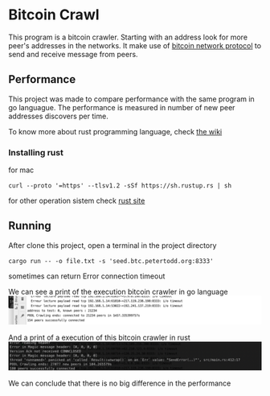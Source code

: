 # Bitcoin Crawl

This program is a bitcoin crawler. Starting with an address look for more peer's addresses in the networks.
It make use of [bitcoin network protocol](https://en.bitcoin.it/wiki/Protocol_documentation) to send and receive message from peers. 

## Performance

This project was made to compare performance with the same program in go languague.
The performance is measured in number of new peer addresses discovers per time.

To know more about rust programming language, check [the wiki](https://github.com/jazminsofiaf/bc-crawl/wiki/About-Rust)

### Installing rust
 for mac
```
curl --proto '=https' --tlsv1.2 -sSf https://sh.rustup.rs | sh
```
for other operation sistem check [rust site](https://www.rust-lang.org/learn/get-started)



## Running

After clone this project, open a terminal in the project directory 
```
cargo run -- -o file.txt -s 'seed.btc.petertodd.org:8333'
```

sometimes can return Error connection timeout

We can see a print of the execution bitcoin crawler in go language
![result in go ](https://github.com/jazminsofiaf/bc-crawl/blob/master/go.png)

And a print of a execution of this bitcoin crawler in rust
![result in rust](https://github.com/jazminsofiaf/bc-crawl/blob/master/rust.png)

We can conclude that there is no big difference in the performance